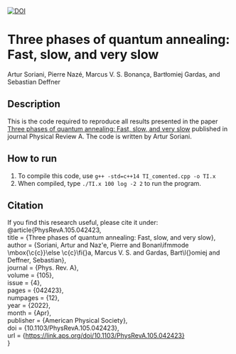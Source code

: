 [![DOI](https://zenodo.org/badge/DOI/10.5281/zenodo.10102872.svg)](https://doi.org/10.5281/zenodo.10102872)

# Three phases of quantum annealing: Fast, slow, and very slow
Artur Soriani, Pierre Nazé, Marcus V. S. Bonança, Bartłomiej Gardas, and Sebastian Deffner

## Description
This is the code required to reproduce all results presented in the paper [Three phases of quantum annealing: Fast, slow, and very slow](https://journals.aps.org/pra/abstract/10.1103/PhysRevA.105.042423) published in journal Physical Review A.
The code is written by Artur Soriani.

## How to run
1. To compile this code, use `g++ -std=c++14 TI_comented.cpp -o TI.x`
2. When compiled, type `./TI.x 100 log -2 2` to run the program.

## Citation
If you find this research useful, please cite it under:
@article{PhysRevA.105.042423,                     
  title = {Three phases of quantum annealing: Fast, slow, and very slow},                 
  author = {Soriani, Artur and Naz\'e, Pierre and Bonan\ifmmode \mbox{\c{c}}\else \c{c}\fi{}a, Marcus V. S. and Gardas, Bart\l{}omiej and Deffner, Sebastian},               
  journal = {Phys. Rev. A},             
  volume = {105},            
  issue = {4},          
  pages = {042423},              
  numpages = {12},            
  year = {2022},               
  month = {Apr},               
  publisher = {American Physical Society},              
  doi = {10.1103/PhysRevA.105.042423},              
  url = {https://link.aps.org/doi/10.1103/PhysRevA.105.042423}              
}
